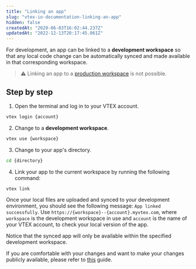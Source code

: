 ```yaml
---
title: "Linking an app"
slug: "vtex-io-documentation-linking-an-app"
hidden: false
createdAt: "2020-06-03T16:02:44.237Z"
updatedAt: "2022-12-13T20:17:45.061Z"
---
```

For development, an app can be linked to a **development workspace** so that any local code change can be automatically synced and made available in that corresponding workspace.

>⚠️ Linking an app to a [production workspace](https://developers.vtex.com/docs/guides/vtex-io-documentation-workspace) is not possible.

## Step by step

1. Open the terminal and log in to your VTEX account.

  ```sh
  vtex login {account}
  ```

2. Change to a **development workspace**.

  ```sh
  vtex use {workspace}
  ```

3. Change to your app's directory.

  ```sh
  cd {directory}
  ```

4. Link your app to the current workspace by running the following command:

  ```sh
  vtex link
  ```

Once your local files are uploaded and synced to your development environment, you should see the following message: `App linked successfully`. Use `https://{workspace}--{account}.myvtex.com`, where `workspace` is the development workspace in use and `account` is the name of your VTEX account, to check your local version of the app.

Notice that the synced app will only be available within the specified development workspace.

If you are comfortable with your changes and want to make your changes publicly available, please refer to [this](https://developers.vtex.com/docs/guides/vtex-io-documentation-making-your-new-app-version-publicly-available) guide.
